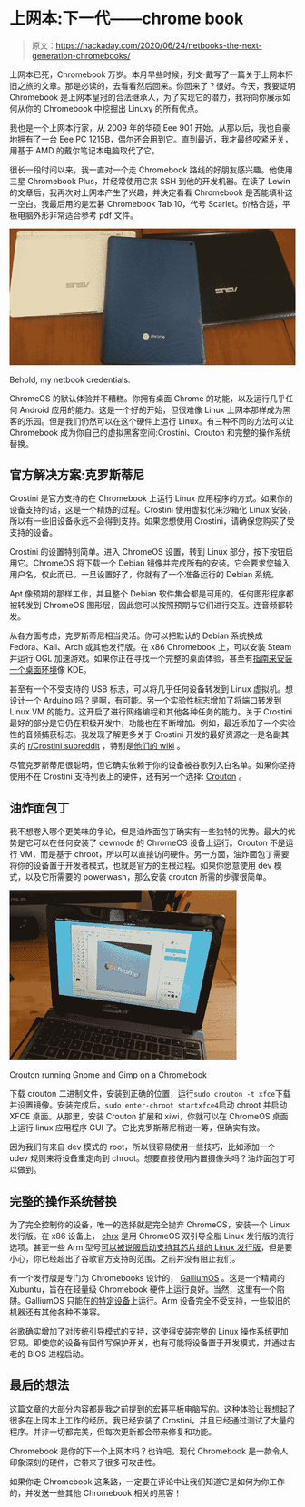 # 上网本:下一代——chrome book

> 原文：<https://hackaday.com/2020/06/24/netbooks-the-next-generation-chromebooks/>

上网本已死，Chromebook 万岁。本月早些时候，列文·戴写了一篇关于上网本怀旧之旅的文章。那是必读的，去看看然后回来。你回来了？很好。今天，我要证明 Chromebook 是上网本皇冠的合法继承人，为了实现它的潜力，我将向你展示如何从你的 Chromebook 中挖掘出 Linuxy 的所有优点。

我也是一个上网本行家，从 2009 年的华硕 Eee 901 开始。从那以后，我也自豪地拥有了一台 Eee PC 1215B，偶尔还会用到它。直到最近，我才最终咬紧牙关，用基于 AMD 的戴尔笔记本电脑取代了它。

很长一段时间以来，我一直对一个走 Chromebook 路线的好朋友感兴趣。他使用三星 Chromebook Plus，并经常使用它来 SSH 到他的开发机器。在读了 Lewin 的文章后，我再次对上网本产生了兴趣，并决定看看 Chromebook 是否能填补这一空白。我最后用的是宏碁 Chromebook Tab 10，代号 Scarlet。价格合适，平板电脑外形非常适合参考 pdf 文件。

![Two Asus Netbooks and a ChromeOS tablet.](img/63470a813a31fb295bee0ee8afb75de1.png)

Behold, my netbook credentials.

ChromeOS 的默认体验并不糟糕。你拥有桌面 Chrome 的功能，以及运行几乎任何 Android 应用的能力。这是一个好的开始，但很难像 Linux 上网本那样成为黑客的乐园。但是我们仍然可以在这个硬件上运行 Linux。有三种不同的方法可以让 Chromebook 成为你自己的虚拟黑客空间:Crostini、Crouton 和完整的操作系统替换。

## 官方解决方案:克罗斯蒂尼

Crostini 是官方支持的在 Chromebook 上运行 Linux 应用程序的方式。如果你的设备支持的话，这是一个精炼的过程。Crostini 使用虚拟化来沙箱化 Linux 安装，所以有一些旧设备永远不会得到支持。如果您想使用 Crostini，请确保您购买了受支持的设备。

Crostini 的设置特别简单。进入 ChromeOS 设置，转到 Linux 部分，按下按钮启用它。ChromeOS 将下载一个 Debian 镜像并完成所有的安装。它会要求您输入用户名，仅此而已。一旦设置好了，你就有了一个准备运行的 Debian 系统。

Apt 像预期的那样工作，并且整个 Debian 软件集合都是可用的。任何图形程序都被转发到 ChromeOS 图形层，因此您可以按照预期与它们进行交互。连音频都转发。

从各方面考虑，克罗斯蒂尼相当灵活。你可以把默认的 Debian 系统换成 Fedora、Kali、Arch 或其他发行版。在 x86 Chromebook 上，可以安装 Steam 并运行 OGL 加速游戏。如果你正在寻找一个完整的桌面体验，甚至有[指南来安装一个桌面环境](https://chromeunboxed.com/installing-a-linux-desktop-on-your-chromebook/)像 KDE。

甚至有一个不受支持的 USB 标志，可以将几乎任何设备转发到 Linux 虚拟机。想设计一个 Arduino 吗？是啊，有可能。另一个实验性标志增加了将端口转发到 Linux VM 的能力。这开启了进行网络编程和其他各种任务的能力。关于 Crostini 最好的部分是它仍在积极开发中，功能也在不断增加。例如，最近添加了一个实验性的音频捕获标志。我发现了解更多关于 Crostini 开发的最好资源之一是名副其实的 [r/Crostini subreddit](https://www.reddit.com/r/Crostini/) ，特别是[他们的 wiki](https://reddit.com/r/Crostini/wiki/index) 。

尽管克罗斯蒂尼很聪明，但它确实依赖于你的设备被谷歌列入白名单。如果你坚持使用不在 Crostini 支持列表上的硬件，还有另一个选择: [Crouton](https://github.com/dnschneid/crouton) 。

## 油炸面包丁

我不想卷入哪个更美味的争论，但是油炸面包丁确实有一些独特的优势。最大的优势是它可以在任何安装了 devmode 的 ChromeOS 设备上运行。Crouton 不是运行 VM，而是基于 chroot，所以可以直接访问硬件。另一方面，油炸面包丁需要将你的设备置于开发者模式，也就是官方的生根过程。如果你愿意使用 dev 模式，以及它所需要的 powerwash，那么安装 crouton 所需的步骤很简单。

[![](img/6419a460bd5f48bd6d101fe019965b29.png)](https://hackaday.com/wp-content/uploads/2020/06/chromebook-crouton-gnome-gimp.jpg)

Crouton running Gnome and Gimp on a Chromebook

下载 crouton 二进制文件，安装到正确的位置，运行`sudo crouton -t xfce`下载并设置镜像。安装完成后，`sudo enter-chroot startxfce4`启动 chroot 并启动 XFCE 桌面。从那里，安装 Crouton 扩展和 xiwi，你就可以在 ChromeOS 桌面上运行 linux 应用程序 GUI 了。它比克罗斯蒂尼稍逊一筹，但确实有效。

因为我们有来自 dev 模式的 root，所以很容易使用一些技巧，比如添加一个 udev 规则来将设备重定向到 chroot。想要直接使用内置摄像头吗？油炸面包丁可以做到。

## 完整的操作系统替换

为了完全控制你的设备，唯一的选择就是完全抛弃 ChromeOS，安装一个 Linux 发行版。在 x86 设备上， [chrx](https://chrx.org/) 是用 ChromeOS 双引导全脂 Linux 发行版的流行选项。甚至一些 Arm 型号[可以被说服启动支持其芯片组的 Linux 发行版](https://archlinuxarm.org/platforms/armv7/samsung/samsung-chromebook)，但是要小心，你已经超出了谷歌官方支持的范围。之前并没有阻止我们。

有一个发行版是专门为 Chromebooks 设计的， [GalliumOS](https://galliumos.org/) 。这是一个精简的 Xubuntu，旨在在轻量级 Chromebook 硬件上运行良好。当然，这里有一个陷阱。GalliumOS 只能在[的特定设备](https://wiki.galliumos.org/Hardware_Compatibility)上运行。Arm 设备完全不受支持，一些较旧的机器还有其他各种不兼容。

谷歌确实增加了对传统引导模式的支持，这使得安装完整的 Linux 操作系统更加容易。即使您的设备有固件写保护开关，也有可能将设备置于开发模式，并通过古老的 BIOS 进程启动。

## 最后的想法

这篇文章的大部分内容都是我之前提到的宏碁平板电脑写的。这种体验让我想起了很多在上网本上工作的经历。我已经安装了 Crostini，并且已经通过测试了大量的程序。并非一切都完美，但每次更新都会带来修复和功能。

Chromebook 是你的下一个上网本吗？也许吧。现代 Chromebook 是一款令人印象深刻的硬件，它带来了很多可攻击性。

如果你走 Chromebook 这条路，一定要在评论中让我们知道它是如何为你工作的，并发送一些其他 Chromebook 相关的黑客！